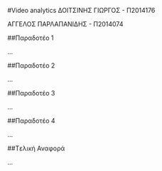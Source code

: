 #Video analytics
ΔΟΙΤΣΙΝΗΣ ΓΙΩΡΓΟΣ - Π2014176 

ΑΓΓΕΛΟΣ ΠΑΡΛΑΠΑΝΙΔΗΣ - Π2014074


##Παραδοτέο 1

...

##Παραδοτέο 2

…

##Παραδοτέο 3

...

##Παραδοτέο 4

...

##Tελική Αναφορά

...
